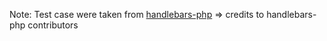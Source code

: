 Note: Test case were taken from [handlebars-php](https://github.com/salesforce/handlebars-php/blob/master/tests/Handlebars/HandlebarsTest.php) => credits to handlebars-php contributors